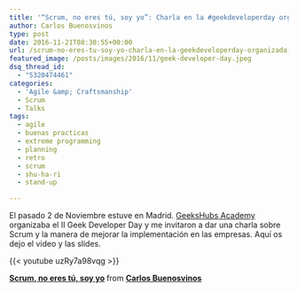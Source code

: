 ```yaml
---
title: '“Scrum, no eres tú, soy yo”: Charla en la #geekdeveloperday organizada por @geekhubs'
author: Carlos Buenosvinos
type: post
date: 2016-11-21T08:30:55+00:00
url: /scrum-no-eres-tu-soy-yo-charla-en-la-geekdeveloperday-organizada-por-geekhubs/
featured_image: /posts/images/2016/11/geek-developer-day.jpeg
dsq_thread_id:
  - "5320474461"
categories:
  - 'Agile &amp; Craftsmanship'
  - Scrum
  - Talks
tags:
  - agile
  - buenas practicas
  - extreme programming
  - planning
  - retro
  - scrum
  - shu-ha-ri
  - stand-up

---
```

El pasado 2 de Noviembre estuve en Madrid. <a href="http://geekshubsacademy.com/" target="_blank">GeeksHubs Academy</a> organizaba el II Geek Developer Day y me invitaron a dar una charla sobre Scrum y la manera de mejorar la implementación en las empresas. Aquí os dejo el video y las slides.

<!--more-->

{{< youtube uzRy7a98vqg >}}

<div style="margin-bottom:5px">
  <strong> <a href="https://www.slideshare.net/carlosbuenosvinos/scrum-no-eres-t-soy-yo" title="Scrum, no eres tú, soy yo" target="_blank">Scrum, no eres tú, soy yo</a> </strong> from <strong><a target="_blank" href="http://www.slideshare.net/carlosbuenosvinos">Carlos Buenosvinos</a></strong>
</div>
